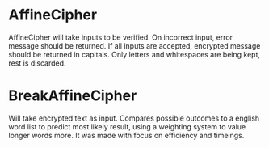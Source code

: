 # AffineCipher

AffineCipher will take inputs to be verified.
On incorrect input, error message should be returned.
If all inputs are accepted, encrypted message should be returned in capitals.
Only letters and whitespaces are being kept, rest is discarded.



# BreakAffineCipher

Will take encrypted text as input.
Compares possible outcomes to a english word list to predict most likely result, using a weighting system to value longer words more.
It was made with focus on efficiency and timeings. 

